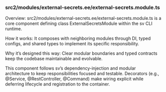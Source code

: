### src2/modules/external-secrets.ee/external-secrets.module.ts

Overview: src2/modules/external-secrets.ee/external-secrets.module.ts is a core component defining class ExternalSecretsModule within the sv CLI runtime.

How it works: It composes with neighboring modules through DI, typed configs, and shared types to implement its specific responsibility.

Why it’s designed this way: Clear modular boundaries and typed contracts keep the codebase maintainable and evolvable.

This component follows sv’s dependency-injection and modular architecture to keep responsibilities focused and testable. Decorators (e.g., @Service, @RestController, @Command) make wiring explicit while deferring lifecycle and registration to the container.
